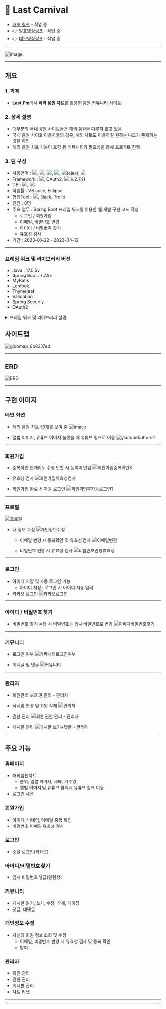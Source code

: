 # 🎵 Last Carnival
- [배포 링크]() - 작업 중
- 👉 [발표영상링크]() - 작업 중
- 👉 [데모영상링크]() - 작업 중
***
![image](https://user-images.githubusercontent.com/120995529/230265566-69714b94-2250-49ab-9974-8f7800c69e01.png)

***

## 개요
### 1. 과제
- **Last.Fm**에서 **해외 음원 차트**를 활용한 음원 커뮤니티 사이트

### 2. 상세 설명
- 대부분의 국내 음원 사이트들은 해외 음원을 다루지 않고 있음
- 국내 음원 사이트 이용자들의 경우, 해외 차트도 이용하길 원하는 니즈가 존재하는 것을 확인
- 해외 음원 차트 기능이 포함 된 커뮤니티의 필요성을 통해 프로젝트 진행

### 3. 팀 구성
- 사용언어 : <img src="https://img.shields.io/badge/Java-007396?style=flat&logo=Java&logoColor=white">, <img src="https://img.shields.io/badge/javascript-F7DF1E?style=flat&logo=javascript&logoColor=black">, <img src="https://img.shields.io/badge/HTML-E34F26?style=flat&logo=html5&logoColor=white">, <img src="https://img.shields.io/badge/CSS-1572B6?style=flat&logo=css3&logoColor=white">, <img src="https://img.shields.io/badge/jquery-0769AD?style=flat&logo=jquery&logoColor=white">(ajax), <img src="https://img.shields.io/badge/SQL-F80000?style=flat&logo=SQL&logoColor=white">
- Framework : <img src="https://img.shields.io/badge/SpringSecurity-6DB33F?style=flat&logo=springsecurity&logoColor=white">, OAuth2, <img src="https://img.shields.io/badge/Spring%20Boot-v.2.7.9-6DB33F?style=flat&logo=springboot&logoColor=white">(v.2.7.9)
- DB : <img src="https://img.shields.io/badge/MySQL-4479A1?style=flat&logo=mysql&logoColor=white">, <img src="https://img.shields.io/badge/MongoDB-47A248?style=flat&logo=mongodb&logoColor=white">
- 작업툴 : VS code, Eclipse
- 협업Tool : <img src="https://img.shields.io/badge/GitHub-181717?style=flat&logo=GitHub&logoColor=white">, Slack, Trello
- 인원 : 8명
- 주요 업무 : Spring Boot 프레임 워크를 이용한 웹 개발 구현 코드 작성
  - 로그인 / 회원가입
  - 이메일, 비밀번호 변경
  - 아이디 / 비밀번호 찾기
  - 유효성 검사
- 기간 : 2023-03-22 - 2023-04-12
***

### 프레임 워크 및 라이브러리 버전
- Java : 17.0.5v
- Spring Boot : 2.7.9v
- MyBatis
- Lombok
- Thymeleaf
- Validation
- Spring Security
- OAuth2 <br>
<details>
<summary> 프레임 워크 및 라이브러리 설명 </summary>

```
Spring Boot : Spring Framework를 기반으로 한 Java 애플리케이션 개발을 더욱 쉽고 빠르게 만들어주는 도구
MyBatis : OMR 프레임 워크, 데이터베이스에 접근, SQL 쿼리와 객체를 쉽게 매핑
Lombok : Java 언어를 위한 라이브러리, 반복적인 코드 작성을 줄여주는 기능(Getter, Setter ..)
Thymeleaf : HTML의 문법에 맞추어 태그를 작성(HTML 파일에 Java 코드 X), 동적인 데이터를 처리
Validation : 데이터 유효성 검사
Spring Security : 인증과 인가를 담당(보안)
OAuth2 : 다른 애플리케이션에서 사용자 데이터에 대한 제한된 액세스 권한을 부여하기 위한 프로토콜, 인증과 원한 부여를 담당
```
</details>

## 사이트맵
![gloomap_6b8307ed](https://user-images.githubusercontent.com/120995529/230279022-86b2a5a4-caa2-4259-90f9-dc9506ac43ca.png)
***

## ERD
![ERD](https://user-images.githubusercontent.com/120995529/230278851-40454da6-0429-418b-a682-198c07c92bea.png)
***

## 구현 이미지
### 메인 화면
- 해외 음원 차트 50개를 보여 줌
![image](https://user-images.githubusercontent.com/120995529/230283352-916d974b-8bd7-46d4-9dc3-83ddd537aa73.png)

- 앨범 이미지, 유튜브 이미지 눌렀을 때 유튜브 링크로 이동
![youtubebutton-1](https://user-images.githubusercontent.com/120995529/230284511-ee522bc3-144a-49ab-acf0-a92e92415fbf.png)
***

### 회원가입
- 중복확인 한개라도 수행 안할 시 등록이 안됨
![회원가입중복확인X](https://user-images.githubusercontent.com/120995529/230286925-78f61c08-d589-4ba3-aef9-e4c7a6e4fc83.png)

- 유효성 검사
![회원가입유효성검사](https://user-images.githubusercontent.com/120995529/230287011-79be95aa-6ce0-4e30-bb70-b4b3442b10f8.png)

- 회원가입 완료 시 자동 로그인
![회원가입후자동로그인1](https://user-images.githubusercontent.com/120995529/230287394-42d1ad03-acf2-40dd-88b2-886e993147ff.png)
***

### 프로필 
![프로필](https://user-images.githubusercontent.com/120995529/230287658-a474c314-aade-43b4-a54f-25b1adce236f.png)

- 내 정보 수정
![개인정보수정](https://user-images.githubusercontent.com/120995529/230287823-183caf22-a069-40d0-bd98-b2776e71bd0c.png)

  - 이메일 변경 시 중복확인 및 유효성 검사
  ![이메일변경](https://user-images.githubusercontent.com/120995529/230290211-f978c6d4-1bef-459a-a8c0-5e4f26c2026f.jpg)


  - 비밀번호 변경 시 유효성 검사
  ![비밀번호변경휴요성](https://user-images.githubusercontent.com/120995529/230287999-6a4df00d-eccf-4e8a-8602-640e2aafd713.png)
***

### 로그인
- 아이디 저장 및 자동 로그인 기능
  - 아이디 저장 : 로그인 시 아이디 자동 입력
- 카카오 로그인
![카카오로그인](https://user-images.githubusercontent.com/120995529/230291839-393ea344-22f5-48b9-bafa-98acf5e455e1.png)
***

### 아이디 / 비밀번호 찾기
- 비밀번호 찾기 수행 시 비밀번호는 임시 비밀번호로 변경
![아이디비밀번호찾기](https://user-images.githubusercontent.com/120995529/230292688-2bff2a72-ed7f-4a5b-a2ec-d51f2a49af61.jpg)
***

### 커뮤니티
- 로그인 여부
![커뮤니티로그인여부](https://user-images.githubusercontent.com/120995529/230293673-de7e9b26-45b4-4430-b69c-7160262494da.jpg)

- 게시글 및 댓글 
![커뮤니티](https://user-images.githubusercontent.com/120995529/230296940-9c449c10-8336-4728-a790-c3a0a280dbf5.jpg)
***

### 관리자
- 회원관리
![회원 관리 - 관리자](https://user-images.githubusercontent.com/120995529/230303135-51701790-0ca4-4318-a178-1f30f0c385d0.png)

- 닉네임 변경 및 회원 삭제
![관리자](https://user-images.githubusercontent.com/120995529/230302072-94051e3b-d8c1-4725-a58b-7212e62b8d7f.jpg)

- 권한 관리
![회원 권한 관리 - 관리자](https://user-images.githubusercontent.com/120995529/230303344-ae97d43b-f4f0-44ec-8336-ff0eb4b082ad.png)

- 게시물 관리
![게시글 보기+댓글 - 관리자](https://user-images.githubusercontent.com/120995529/230303254-7edf9e50-f3a1-43ac-aec9-f2c40f323240.png)
***

## 주요 기능
### 홈페이지
- 해외음원차트
  - 순위, 앨범 이미지, 제목, 가수명
  - 앨범 이미지 및 유튜브 클릭시 유튜브 링크 이동
- 로그인 세션

### 회원가입
- 아이디, 닉네임, 이메일 중복 확인
- 비밀번호 이메일 유효성 검사

### 로그인
- 소셜 로그인(카카오)

### 아이디/비밀번호 찾기
- 임시 비밀번호 발급(알림창)

### 커뮤니티
- 게시판 읽기, 쓰기, 수정, 삭제, 페이징
- 댓글, 대댓글 

### 개인정보 수정
- 자신의 회원 정보 조회 및 수정
  - 이메일, 비밀번호 변경 시 유효성 검사 및 중복 확인
  - 탈퇴

### 관리자
- 회원 관리
- 권한 관리
- 게시판 관리
- 차트 리셋
***
***